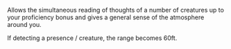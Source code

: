 Allows the simultaneous reading of thoughts of a number of creatures up to your proficiency bonus and gives a general sense of the atmosphere around you.

If detecting a presence / creature, the range becomes 60ft.